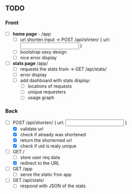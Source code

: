 ## TODO

### Front

- [ ] **home page** - /app
  - [ ] url shorten input -> POST /api/shrten/ { url: <input url> }
  - [ ] bootstrap sexy design
  - [ ] nice error display
- [ ] **stats page** /app/<UID>
  - [ ] requests the stats from -> GET /api/stats/<UID>
  - [ ] error display
  - [ ] add dashboard with stats display:
    - [ ] locations of requests
    - [ ] unique requesters
    - [ ] usage graph

### Back

- [ ] POST /api/shorten/ { url: <input url> }
  - [x] validate url
  - [x] check if already was shortened
  - [x] return the shorterned url
  - [x] check if uid is realy unique
- [ ] GET /<UID>
  - [ ] store user req data
  - [x] redirect to the URL
- [ ] GET /app
  - [ ] serve the static fron app
- [ ] GET /api/stats/<UID>
  - [ ] respond with JSON of the stats
